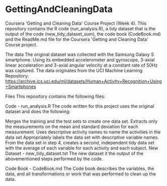 # GettingAndCleaningData

Coursera 'Getting and Cleaning Data' Course Project (Week 4).
This repository contains the R code (run_analysis.R), a tidy dataset that is the output of the code (new_tidy_dataset_sum), the code book (CodeBook.md) and the ReadMe.md file for the Coursera 'Getting and Cleaning Data' Course project.

The data
The original dataset was collected with the Samsung Galaxy S smartphone. Using its embedded accelerometer and gyroscope, 3-axial linear acceleration and 3-axial angular velocity at a constant rate of 50Hz was captured. The data originates from the UCI Machine Learning Repository: https://archive.ics.uci.edu/ml/datasets/Human+Activity+Recognition+Using+Smartphones

Files
This repository contains the following files:

Code - run_analysis.R
The code written for this project uses the original dataset and does the following:

Merges the training and the test sets to create one data set.
Extracts only the measurements on the mean and standard deviation for each measurement.
Uses descriptive activity names to name the activities in the data set
Appropriately labels the data set with descriptive variable names.
From the data set in step 4, creates a second, independent tidy data set with the average of each variable for each activity and each subject.
New Dataset - new_tidy_dataset.txt
The new dataset it the output of the abovementioned steps performed by the code.

Code Book - CodeBook.md
The Code book describes the variables, the data, and all transformations or work that was performed to clean up the data.
